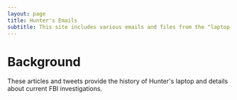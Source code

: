```yaml
---
layout: page
title: Hunter's Emails
subtitle: This site includes various emails and files from the "laptop from hell"
---
```



# Background
These articles and tweets provide the history of Hunter's laptop and details about current FBI investigations.

<div class="iframely-embed"><div class="iframely-responsive" style="height: 140px; padding-bottom: 0;"><a href="https://justthenews.com/accountability/russia-and-ukraine-scandals/lawyer-delaware-shop-owner-fbi-initially-turned-down" data-iframely-url="//cdn.iframe.ly/2S6crcv?iframe=card-small"></a></div></div><script async src="//cdn.iframe.ly/embed.js" charset="utf-8"></script>

<div class="iframely-embed"><div class="iframely-responsive" style="height: 140px; padding-bottom: 0;"><a href="https://threadreaderapp.com/thread/1316986748354785281.html" data-iframely-url="//cdn.iframe.ly/ySh2Jvl?iframe=card-small"></a></div></div><script async src="//cdn.iframe.ly/embed.js" charset="utf-8"></script>

<div class="iframely-embed"><div class="iframely-responsive" style="height: 140px; padding-bottom: 0;"><a href="https://threadreaderapp.com/thread/1320949789668765696.html" data-iframely-url="//cdn.iframe.ly/kfOrl8F?iframe=card-small"></a></div></div><script async src="//cdn.iframe.ly/embed.js" charset="utf-8"></script>